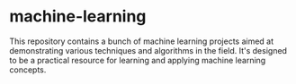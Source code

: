 # machine-learning

This repository contains a bunch of machine learning projects aimed at demonstrating various techniques and algorithms in the field. It's designed to be a practical resource for learning and applying machine learning concepts.
